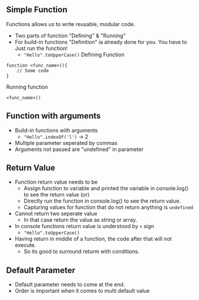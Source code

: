 ## Simple Function
Functions allows us to write reusable, modular code.
- Two parts of function "Defining" & "Running"
- For build-in functions "Definition" ia already done for you. You have to Just run the function!
    - `"Hello".toUpperCase()`
Defining Function
```
function <func_name>(){
    // Some code
}
```
Running function
```
<func_name>()
```

## Function with arguments
- Build-in functions with arguments
    - `"Hello".indexOf('l')` -> 2
- Multiple parameter seperated by commas
- Arguments not passed are "undefined" in parameter

## Return Value
- Function return value needs to be 
    - Assign function to variable and printed the variable in console.log() to see the return value (or)
    - Directly run the function in console.log() to see the return value.
    - Capturing values for function that do not return anything is `undefined`
- Cannot return two seperate value
    - In that case return the value as string or array.
- In console functions return value is understood by `<` sign
    - `"Hello".toUpperCase()`
- Having return in middle of a function, the code after that will not execute.
    - So its good to surround returm with conditions.

## Default Parameter
- Default parameter needs to come at the end.
- Order is important when it comes to multi default value